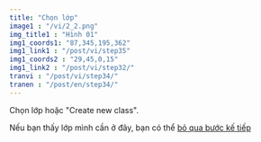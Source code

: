 ```yaml
---
title: "Chọn lớp"
image1 : "/vi/2_2.png"
img_title1 : "Hình 01"
img1_coords1: "87,345,195,362"
img1_link1 : "/post/vi/step35"
img1_coords2 : "29,45,0,15"
img1_link2 : "/post/vi/step32/"
tranvi : "/post/vi/step34/"
tranen : "/post/en/step34/"
---
```

Chọn lớp hoặc "Create new class".

Nếu bạn thấy lớp mình cần ở đây, bạn có thể <a href="https://vhminhquan.github.io/guide/step36/">bỏ qua bước kế tiếp</a>